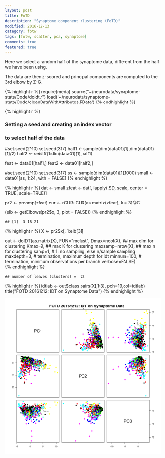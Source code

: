 ```yaml
---
layout: post
title: FoTD  
description: "Synaptome component clustering (FoTD)"  
modified: 2016-12-13
category: fotw
tags: [fotw, scatter, pca, synaptome]
comments: true
featured: true
---
```


Here we select a random half of the synaptome data, different from the half we have been using.

The data are then z-scored and principal components are computed to the 3rd elbow by Z-G.

{% highlight r %}
require(meda)
source("~/neurodata/synaptome-stats/Code/doidt.r")
load('~/neurodata/synaptome-stats/Code/cleanDataWithAttributes.RData')
{% endhighlight %}

{% highlight r %}
### Setting a seed and creating an index vector
### to select half of the data
#set.seed(2^10)
set.seed(317)
half1 <- sample(dim(data01)[1],dim(data01)[1]/2)
half2 <- setdiff(1:dim(data01)[1],half1)

feat <- data01[half1,]
feat2 <- data01[half2,]

#set.seed(2^10)
set.seed(317)
ss <- sample(dim(data01)[1],1000)
small <- data01[ss, 1:24, with = FALSE]
{% endhighlight %}

{% highlight r %}
dat <- small
zfeat <- 
  dat[, lapply(.SD, scale, center = TRUE, scale=TRUE)]

pr2 <- prcomp(zfeat)
cur <- rCUR::CUR(as.matrix(zfeat), k = 3)@C

(elb <- getElbows(pr2$x, 3, plot = FALSE))
{% endhighlight %}

    ## [1]  3 18 21

{% highlight r %}
X <- pr2$x[, 1:elb[3]]

out <- doIDT(as.matrix(X),
             FUN="mclust",
             Dmax=ncol(X), ## max dim for clustering
             Kmax=9,  ## max K for clustering 
             maxsamp=nrow(X), ## max n for clustering
             samp=1, # 1: no sampling, else n/sample sampling
             maxdepth=3, # termination, maximum depth for idt
             minnum=100, # termination, minimum observations per branch
             verbose=FALSE)  
{% endhighlight %}

    ## number of leaves (clusters) =  22

{% highlight r %}
idtlab <- out$class
pairs(X[,1:3], pch=19,col=idtlab)
title("FOTD 20161212: IDT on Synaptome Data")
{% endhighlight %}

<img src="/images/fotd20161212.png" width="768" />
